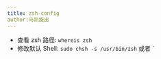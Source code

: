 ```yaml
---
title: zsh-config
author:马凯旋出
---
```


* 查看 zsh 路径: `whereis zsh`
*  修改默认 Shell: `sudo chsh -s /usr/bin/zsh` 或者 `



